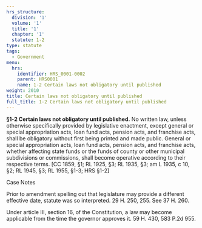 ```yaml
---
hrs_structure:
  division: '1'
  volume: '1'
  title: '1'
  chapter: '1'
  statute: 1-2
type: statute
tags:
  - Government
menu:
  hrs:
    identifier: HRS_0001-0002
    parent: HRS0001
    name: 1-2 Certain laws not obligatory until published
weight: 2010
title: Certain laws not obligatory until published
full_title: 1-2 Certain laws not obligatory until published
---
```

**§1**-**2 Certain laws not obligatory until published.** No written law, unless otherwise specifically provided by legislative enactment, except general or special appropriation acts, loan fund acts, pension acts, and franchise acts, shall be obligatory without first being printed and made public. General or special appropriation acts, loan fund acts, pension acts, and franchise acts, whether affecting state funds or the funds of county or other municipal subdivisions or commissions, shall become operative according to their respective terms. [CC 1859, §1; RL 1925, §3; RL 1935, §3; am L 1935, c 10, §2; RL 1945, §3; RL 1955, §1-3; HRS §1-2]

Case Notes

Prior to amendment spelling out that legislature may provide a different effective date, statute was so interpreted. 29 H. 250, 255\. See 37 H. 260.

Under article III, section 16, of the Constitution, a law may become applicable from the time the governor approves it. 59 H. 430, 583 P.2d 955.